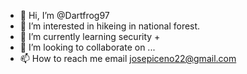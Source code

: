 - 👋 Hi, I’m @Dartfrog97
- 👀 I’m interested in hikeing in national forest.
- 🌱 I’m currently learning security +
- 💞️ I’m looking to collaborate on ...
- 📫 How to reach me email josepiceno22@gmail.com

<!---
Dartfrog97/Dartfrog97 is a ✨ special ✨ repository because its `README.md` (this file) appears on your GitHub profile.
You can click the Preview link to take a look at your changes.
--->
